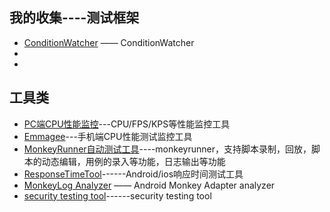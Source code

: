 ## 我的收集----测试框架

* [ConditionWatcher](https://github.com/AzimoLabs/ConditionWatcher) —— ConditionWatcher
*  
*  


## 工具类
* [PC端CPU性能监控](https://github.com/GlacierHw/Chinchilla.git)---CPU/FPS/KPS等性能监控工具
* [Emmagee](https://github.com/kevinkong/Emmagee.git)---手机端CPU性能测试监控工具
* [MonkeyRunner自动测试工具](https://github.com/liyuanhong/MonkeyrunerAutoTestTools.git)----monkeyrunner，支持脚本录制，回放，脚本的动态编辑，用例的录入等功能，日志输出等功能
* [ResponseTimeTool](https://github.com/DoctorQ/ResponseTimeTool.git)------Android/ios响应时间测试工具
* [MonkeyLog Analyzer](https://github.com/apack1001/Android-Monkey-Adapter.git) —— Android Monkey Adapter analyzer
* [security testing tool](https://github.com/statops/apset.git)------security testing tool
